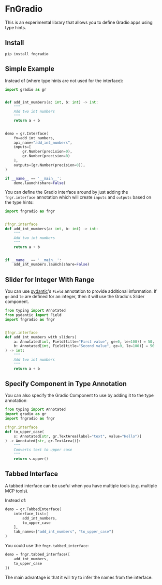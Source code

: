 # FnGradio

This is an experimental library that allows you to define Gradio apps using type hints.

## Install

```
pip install fngradio
```

## Simple Example

Instead of (where type hints are not used for the interface):

```python
import gradio as gr


def add_int_numbers(a: int, b: int) -> int:
    """
    Add two int numbers
    """
    return a + b


demo = gr.Interface(
    fn=add_int_numbers,
    api_name="add_int_numbers",
    inputs=[
        gr.Number(precision=0),
        gr.Number(precision=0)
    ],
    outputs=[gr.Number(precision=0)],
)

if __name__ == '__main__':
    demo.launch(share=False)
```

You can define the Gradio interface around by just adding the `fngr.interface` annotation which will create `inputs` and `outputs` based on the type hints:

```python
import fngradio as fngr


@fngr.interface
def add_int_numbers(a: int, b: int) -> int:
    """
    Add two int numbers
    """
    return a + b


if __name__ == '__main__':
    add_int_numbers.launch(share=False)
```

## Slider for Integer With Range

You can use [pydantic](https://github.com/pydantic/pydantic)'s `Field` annotation to provide additional information. If `ge` and `le` are defined for an integer, then it will use the Gradio's Slider component.

```python
from typing import Annotated
from pydantic import Field
import fngradio as fngr


@fngr.interface
def add_int_numbers_with_sliders(
    a: Annotated[int, Field(title="First value", ge=0, le=100)] = 50,
    b: Annotated[int, Field(title="Second value", ge=0, le=100)] = 50
) -> int:
    """
    Add two int numbers
    """
    return a + b
```

## Specify Component in Type Annotation

You can also specify the Gradio Component to use by adding it to the type annotation:

```python
from typing import Annotated
import gradio as gr
import fngradio as fngr

@fngr.interface
def to_upper_case(
    s: Annotated[str, gr.TextArea(label="text", value="Hello")]
) -> Annotated[str, gr.TextArea()]:
    """
    Converts text to upper case
    """
    return s.upper()
```

## Tabbed Interface

A tabbed interface can be useful when you have multiple tools (e.g. multiple MCP tools).

Instead of:

```python
demo = gr.TabbedInterface(
    interface_list=[
        add_int_numbers,
        to_upper_case
    ],
    tab_names=["add_int_numbers", "to_upper_case"]
)
```

You could use the `fngr.tabbed_interface`:

```python
demo = fngr.tabbed_interface([
    add_int_numbers,
    to_upper_case
])
```

The main advantage is that it will try to infer the names from the interface.
